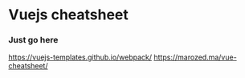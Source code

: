 # Vuejs cheatsheet

### Just go here
https://vuejs-templates.github.io/webpack/
https://marozed.ma/vue-cheatsheet/